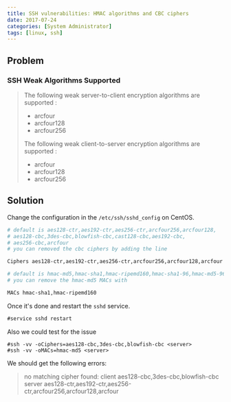 ```yaml
---
title: SSH vulnerabilities: HMAC algorithms and CBC ciphers
date: 2017-07-24
categories: [System Administrator]
tags: [linux, ssh]
---
```


## Problem
### SSH Weak Algorithms Supported
> The following weak server-to-client encryption algorithms are supported : 
>
> * arcfour
> * arcfour128
> * arcfour256
> 
> The following weak client-to-server encryption algorithms are supported : 
> 
> * arcfour
> * arcfour128
> * arcfour256

## Solution
Change the configuration in the `/etc/ssh/sshd_config` on CentOS.

```bash
# default is aes128-ctr,aes192-ctr,aes256-ctr,arcfour256,arcfour128,
# aes128-cbc,3des-cbc,blowfish-cbc,cast128-cbc,aes192-cbc,
# aes256-cbc,arcfour
# you can removed the cbc ciphers by adding the line

Ciphers aes128-ctr,aes192-ctr,aes256-ctr,arcfour256,arcfour128,arcfour

# default is hmac-md5,hmac-sha1,hmac-ripemd160,hmac-sha1-96,hmac-md5-96
# you can remove the hmac-md5 MACs with

MACs hmac-sha1,hmac-ripemd160
```

Once it's done and restart the `sshd` service.

```js
#service sshd restart
```

Also we could test for the issue

```
#ssh -vv -oCiphers=aes128-cbc,3des-cbc,blowfish-cbc <server>
#ssh -vv -oMACs=hmac-md5 <server>
```

We should get the following errors:

> no matching cipher found: client aes128-cbc,3des-cbc,blowfish-cbc server aes128-ctr,aes192-ctr,aes256-ctr,arcfour256,arcfour128,arcfour

